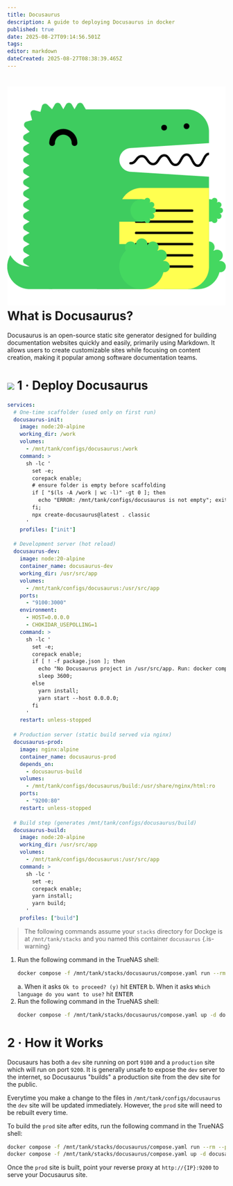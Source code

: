```yaml
---
title: Docusaurus
description: A guide to deploying Docusaurus in docker
published: true
date: 2025-08-27T09:14:56.501Z
tags: 
editor: markdown
dateCreated: 2025-08-27T08:38:39.465Z
---
```


# <img src="/docusaurus.png" class="tab-icon"> What is Docusaurus?
Docusaurus is an open-source static site generator designed for building documentation websites quickly and easily, primarily using Markdown. It allows users to create customizable sites while focusing on content creation, making it popular among software documentation teams.

# <img src="/docker.png" class="tab-icon"> 1 · Deploy Docusaurus
```yaml
services:
  # One-time scaffolder (used only on first run)
  docusaurus-init:
    image: node:20-alpine
    working_dir: /work
    volumes:
      - /mnt/tank/configs/docusaurus:/work
    command: >
      sh -lc '
        set -e;
        corepack enable;
        # ensure folder is empty before scaffolding
        if [ "$(ls -A /work | wc -l)" -gt 0 ]; then
          echo "ERROR: /mnt/tank/configs/docusaurus is not empty"; exit 1;
        fi;
        npx create-docusaurus@latest . classic
      '
    profiles: ["init"]

  # Development server (hot reload)
  docusaurus-dev:
    image: node:20-alpine
    container_name: docusaurus-dev
    working_dir: /usr/src/app
    volumes:
      - /mnt/tank/configs/docusaurus:/usr/src/app
    ports:
      - "9100:3000"
    environment:
      - HOST=0.0.0.0
      - CHOKIDAR_USEPOLLING=1
    command: >
      sh -lc '
        set -e;
        corepack enable;
        if [ ! -f package.json ]; then
          echo "No Docusaurus project in /usr/src/app. Run: docker compose run --rm docusaurus-init";
          sleep 3600;
        else
          yarn install;
          yarn start --host 0.0.0.0;
        fi
      '
    restart: unless-stopped

  # Production server (static build served via nginx)
  docusaurus-prod:
    image: nginx:alpine
    container_name: docusaurus-prod
    depends_on:
      - docusaurus-build
    volumes:
      - /mnt/tank/configs/docusaurus/build:/usr/share/nginx/html:ro
    ports:
      - "9200:80"
    restart: unless-stopped

  # Build step (generates /mnt/tank/configs/docusaurus/build)
  docusaurus-build:
    image: node:20-alpine
    working_dir: /usr/src/app
    volumes:
      - /mnt/tank/configs/docusaurus:/usr/src/app
    command: >
      sh -lc '
        set -e;
        corepack enable;
        yarn install;
        yarn build;
      '
    profiles: ["build"]
```
> The following commands assume your `stacks` directory for Dockge is at `/mnt/tank/stacks` and you named this container `docusaurus`
{.is-warning}


1. Run the following command in the TrueNAS shell:
    ```bash
    docker compose -f /mnt/tank/stacks/docusaurus/compose.yaml run --rm init docusaurus-init

    ```
	a.  When it asks `Ok to proceed? (y)` hit <kbd>ENTER</kbd>
  b. When it asks `Which language do you want to use?`  hit <kbd>ENTER</kbd>
1. Run the following command in the TrueNAS shell:
    ```bash
    docker compose -f /mnt/tank/stacks/docusaurus/compose.yaml up -d docusaurus-dev

    ```

# 2 · How it Works

Docusaurs has both a `dev` site running on port `9100` and a `production` site which will run on port `9200`. It is generally unsafe to expose the `dev` server to the internet, so Docusaurus "builds" a production site from the dev site for the public.

Everytime you make a change to the files in `/mnt/tank/configs/docusaurus` the `dev` site will be updated immediately. However, the `prod` site will need to be rebuilt every time. 

To build the `prod` site after edits, run the following command in the TrueNAS shell:
```bash
docker compose -f /mnt/tank/stacks/docusaurus/compose.yaml run --rm --profile build docusaurus-build && \
docker compose -f /mnt/tank/stacks/docusaurus/compose.yaml up -d docusaurus-prod
```

Once the `prod` site is built, point your reverse proxy at `http://{IP}:9200` to serve your Docusaurus site. 